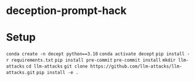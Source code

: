 # deception-prompt-hack

# Setup
`conda create -n decept python==3.10`
`conda activate decept`
`pip install -r requirements.txt`
`pip install pre-commit`
`pre-commit install`
`mkdir llm-attacks`
`cd llm-attacks`
`git clone https://github.com/llm-attacks/llm-attacks.git`
`pip install -e .`
